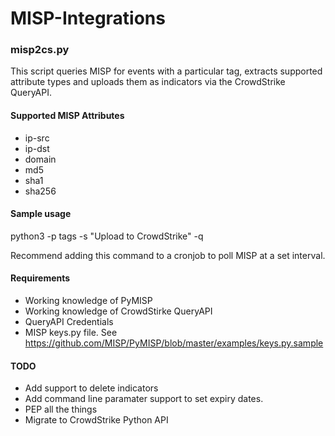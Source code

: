 # MISP-Integrations


### misp2cs.py

This script queries MISP for events with a particular tag, extracts supported attribute types and uploads them as indicators via the CrowdStrike QueryAPI.

#### Supported MISP Attributes

 - ip-src
 - ip-dst
 - domain
 - md5
 - sha1
 - sha256

#### Sample usage

python3 -p tags -s "Upload to CrowdStrike" -q

Recommend adding this command to a cronjob to poll MISP at a set interval.

#### Requirements
- Working knowledge of PyMISP
- Working knowledge of CrowdStirke QueryAPI
- QueryAPI Credentials
- MISP keys.py file. See https://github.com/MISP/PyMISP/blob/master/examples/keys.py.sample

#### TODO
- Add support to delete indicators
- Add command line paramater support to set expiry dates.
- PEP all the things
- Migrate to CrowdStrike Python API
